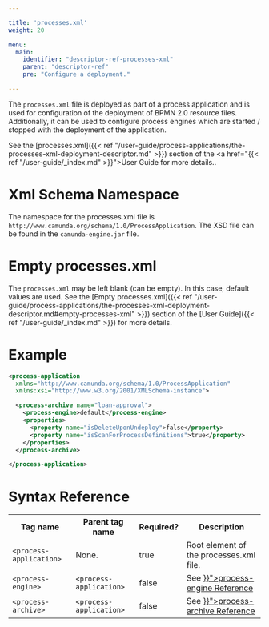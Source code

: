 ```yaml
---

title: 'processes.xml'
weight: 20

menu:
  main:
    identifier: "descriptor-ref-processes-xml"
    parent: "descriptor-ref"
    pre: "Configure a deployment."

---
```



The `processes.xml` file is deployed as part of a process application and is used for configuration of the deployment of BPMN 2.0 resource files. Additionally, it can be used to configure process engines which are started / stopped with the deployment of the application.

See the [processes.xml]({{< ref "/user-guide/process-applications/the-processes-xml-deployment-descriptor.md" >}}) section of the <a href="{{< ref "/user-guide/_index.md" >}}">User Guide</a> for more details..


# Xml Schema Namespace

The namespace for the processes.xml file is `http://www.camunda.org/schema/1.0/ProcessApplication`. The XSD file can be found in the `camunda-engine.jar` file.


# Empty processes.xml

The `processes.xml` may be left blank (can be empty). In this case, default values are used. See the [Empty processes.xml]({{< ref "/user-guide/process-applications/the-processes-xml-deployment-descriptor.md#empty-processes-xml" >}}) section of the [User Guide]({{< ref "/user-guide/_index.md" >}}) for more details.


# Example

```xml
<process-application
  xmlns="http://www.camunda.org/schema/1.0/ProcessApplication"
  xmlns:xsi="http://www.w3.org/2001/XMLSchema-instance">

  <process-archive name="loan-approval">
    <process-engine>default</process-engine>
    <properties>
      <property name="isDeleteUponUndeploy">false</property>
      <property name="isScanForProcessDefinitions">true</property>
    </properties>
  </process-archive>

</process-application>
```


# Syntax Reference

<table class="table table-striped">
  <tr>
    <th>Tag name</th>
    <th>Parent tag name</th>
    <th>Required?</th>
    <th>Description</th>
  </tr>
  <tr>
    <td><code>&lt;process-application&gt;</code></td>
    <td>None.</td>
    <td>true</td>
    <td>Root element of the processes.xml file.</td>
  </tr>
  <tr>
    <td><code>&lt;process-engine&gt;</code></td>
    <td><code>&lt;process-application&gt;</code></td>
    <td>false</td>
    <td>See <a href="{{< ref "/reference/deployment-descriptors/tags/process-engine.md" >}}">process-engine Reference</a></td>
  </tr>
    <tr>
    <td><code>&lt;process-archive&gt;</code></td>
    <td><code>&lt;process-application&gt;</code></td>
    <td>false</td>
    <td>See <a href="{{< ref "/reference/deployment-descriptors/tags/process-archive.md" >}}">process-archive Reference</a></td>
  </tr>
</table>
